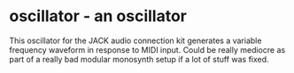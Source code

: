 # oscillator - an oscillator

This oscillator for the JACK audio connection kit generates a variable
frequency waveform in response to MIDI input. Could be really mediocre as
part of a really bad modular monosynth setup if a lot of stuff was fixed.
